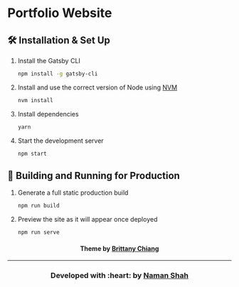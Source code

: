 # Portfolio Website

## 🛠 Installation & Set Up

1. Install the Gatsby CLI

   ```sh
   npm install -g gatsby-cli
   ```

2. Install and use the correct version of Node using [NVM](https://github.com/nvm-sh/nvm)

   ```sh
   nvm install
   ```

3. Install dependencies

   ```sh
   yarn
   ```

4. Start the development server

   ```sh
   npm start
   ```

## 🚀 Building and Running for Production

1. Generate a full static production build

   ```sh
   npm run build
   ```

1. Preview the site as it will appear once deployed

   ```sh
   npm run serve
   ```

<h4 align="center">Theme by <a href="https://github.com/bchiang7">Brittany Chiang</a></h4>

---

<h3 align="center"><b>Developed with :heart: by <a href="https://github.com/namanshah01">Naman Shah</a></b></h3>
